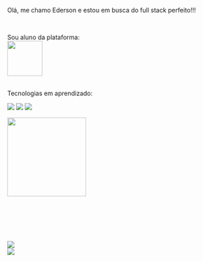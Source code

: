 <p > Olá, me chamo Ederson e estou em busca do full stack perfeito!!! </p>
<br>
<p> Sou aluno da plataforma:
  <br>
  <img width=80px height= 80px src="https://cdn.areademembros.com/files/instancia_731//image/cDo7aKpDpEAkLRPHuYlAXdFmHtYyjPljSjUIZgu6.png" > 
  
<br>
<br>
<p> Tecnologias em aprendizado:</p>

<p>
<img src="https://img.shields.io/badge/HTML5-E34F26?style=for-the-badge&logo=html5&logoColor=white" >
<img src="https://img.shields.io/badge/CSS3-1572B6?style=for-the-badge&logo=css3&logoColor=white" >
<img src="https://img.shields.io/badge/JavaScript-F7DF1E?style=for-the-badge&logo=javascript&logoColor=black" >
</p>
<img height="180em" src="https://github-readme-stats.vercel.app/api/top-langs/?username=Ederson1985&layout=compact&langs_count=7&theme=tokyonight"/>
<br>
<br>
<br>
<br>
<br>
<br>
<br>
<img src="https://github-readme-stats.vercel.app/api?username=Ederson1985&show_icons=true&theme=buefy)](https://github.com/rodolfomori/github-readme-stats">
<br>

<img src="https://img.shields.io/github/followers/{username}.svg?style=social&label=Follow&maxAge=2592000" >






